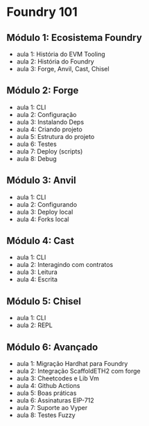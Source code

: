 # Foundry 101

## Módulo 1: Ecosistema Foundry

- aula 1: História do EVM Tooling
- aula 2: História do Foundry
- aula 3: Forge, Anvil, Cast, Chisel

## Módulo 2: Forge

- aula 1: CLI
- aula 2: Configuração
- aula 3: Instalando Deps
- aula 4: Criando projeto
- aula 5: Estrutura do projeto
- aula 6: Testes
- aula 7: Deploy (scripts)
- aula 8: Debug

## Módulo 3: Anvil

- aula 1: CLI
- aula 2: Configurando
- aula 3: Deploy local
- aula 4: Forks local

## Módulo 4: Cast

- aula 1: CLI
- aula 2: Interagindo com contratos
- aula 3: Leitura
- aula 4: Escrita

## Módulo 5: Chisel

- aula 1: CLI
- aula 2: REPL

## Módulo 6: Avançado

- aula 1: Migração Hardhat para Foundry
- aula 2: Integração ScaffoldETH2 com forge
- aula 3: Cheetcodes e Lib Vm
- aula 4: Github Actions
- aula 5: Boas práticas
- aula 6: Assinaturas EIP-712
- aula 7: Suporte ao Vyper
- aula 8: Testes Fuzzy
